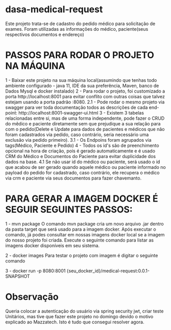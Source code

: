 # dasa-medical-request
Este projeto trata-se de cadastro do pedido médico para solicitação de exames. Foram utilizadas as informações do médico, paciente(seus respectivos documentos e endereço)

# PASSOS PARA RODAR O PROJETO NA MÁQUINA
1 - Baixar este projeto na sua máquina local(assumindo que tenhas todo ambiente configurado - java 11, IDE da sua preferência, Maven, banco de Dados Mysql e docker instalado)
2 - Para rodar o projeto, foi customizado a porta http://localhost:8001 para evitar conflito com outras coisas que talvez estejam usando a porta padrão :8080.
  2.1 - Pode rodar o mesmo projeto via swagger para ver toda documentação todos as descrições de cada end-point: http://localhost:8001-swagger-ui.html
3 - Existem 3 tabelas relacionadas entre si, mas de uma forma independente, pode fazer o CRUD do mêdico e paciente diretamente sem que prejudique a sua relação para com o pedido(Delete e Update para dados de pacientes e médicos que não foram cadastrados via pedido, caso contrário, seria necessário uma exclusão via pedido primeiro).
  3.1 - Os Endpoins foram agrupados via tags(Médico, Paciente e Pedido)
4 - Todos os id's são de preenchimento opcional na hora de criação, pois é gerado automaticamente e é usado CRM do Médico e Documentos do Paciente para evitar duplicidade dos dados na base.
  4.1 Se não usar id do médico ou paciente, será usado o id que acabou de ser gerado quando aquele médico ou paciente informado no payload do pedido for cadastrado, caso contrário, ele recupera o médico via crm e paciente via seus documentos para fazer chavemanto.
  
 # PARA GERAR A IMAGEM DOCKER É SEGUIR SEGUINTES PASSOS:
 1 - mvn package
      O comando mvn package cria um novo arquivo .jar dentro da pasta target que será usado para a imagem docker.
      Após executar o comando, já podes consultar em nossas imagens docker local se a imagem do nosso projeto foi criada.
      Execute o seguinte comando para listar as imagens docker disponíveis em seu sistema.
      
 2 - docker images
  Para testar o projeto com imagem é digitar o seguinte comando
 
 3 - docker run -p 8080:8001 {seu_docker_id}/medical-request:0.0.1-SNAPSHOT
 
  
 # Observação
 Queria colocar a autenticação do usuário via spring security jwt, criar teste Unitários, mas tive que fazer este projeto no domingo devido o motivo explicado ao Mazzatech.
Isto é tudo que consegui resolver agora.
